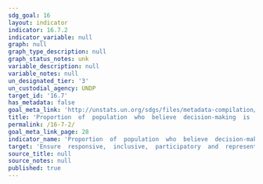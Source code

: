 ```yaml
---
sdg_goal: 16
layout: indicator
indicator: 16.7.2
indicator_variable: null
graph: null
graph_type_description: null
graph_status_notes: unk
variable_description: null
variable_notes: null
un_designated_tier: '3'
un_custodial_agency: UNDP
target_id: '16.7'
has_metadata: false
goal_meta_link: 'http://unstats.un.org/sdgs/files/metadata-compilation/Metadata-Goal-16.pdf'
title: 'Proportion  of  population  who  believe  decision-making  is  inclusive  and  responsive,  by  sex,  age,  disability  and  population  group'
permalink: /16-7-2/
goal_meta_link_page: 28
indicator_name: 'Proportion  of  population  who  believe  decision-making  is  inclusive  and  responsive,  by  sex,  age,  disability  and  population  group'
target: 'Ensure  responsive,  inclusive,  participatory  and  representative  decision-making  at  all  levels.'
source_title: null
source_notes: null
published: true  
---
```


